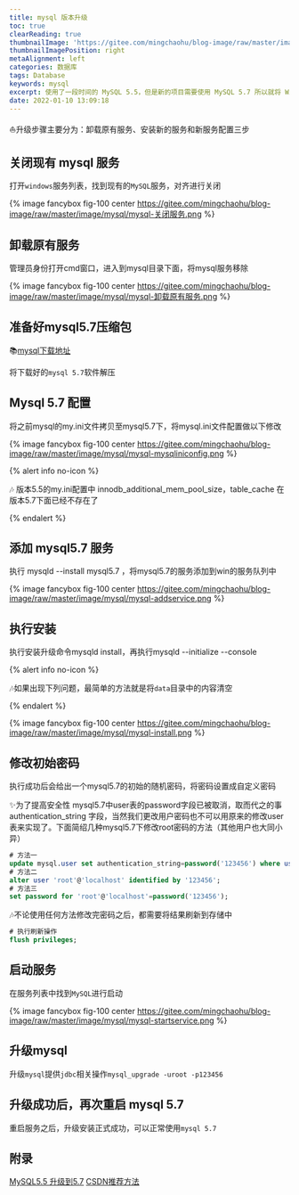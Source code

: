 ```yaml
---
title: mysql 版本升级
toc: true
clearReading: true
thumbnailImage: 'https://gitee.com/mingchaohu/blog-image/raw/master/image/mysql/mysql.jpg'
thumbnailImagePosition: right
metaAlignment: left
categories: 数据库
tags: Database
keywords: mysql
excerpt: 使用了一段时间的 MySQL 5.5，但是新的项目需要使用 MySQL 5.7 所以就将 Win10 平台上的 MySQL5.5 进行升级
date: 2022-01-10 13:09:18
---
```

<!-- toc -->


:boat:升级步骤主要分为：卸载原有服务、安装新的服务和新服务配置三步

## 关闭现有 mysql 服务

打开`windows`服务列表，找到现有的`MySQL`服务，对齐进行关闭

{% image fancybox fig-100  center https://gitee.com/mingchaohu/blog-image/raw/master/image/mysql/mysql-关闭服务.png %}

## 卸载原有服务

管理员身份打开cmd窗口，进入到mysql目录下面，将mysql服务移除

{% image fancybox fig-100  center https://gitee.com/mingchaohu/blog-image/raw/master/image/mysql/mysql-卸载原有服务.png %}

## 准备好mysql5.7压缩包

:books:[mysql下载地址](https://dev.mysql.com/downloads/mysql/)

将下载好的`mysql 5.7`软件解压

## Mysql 5.7 配置

将之前mysql的my.ini文件拷贝至mysql5.7下，将mysql.ini文件配置做以下修改

{% image fancybox fig-100  center https://gitee.com/mingchaohu/blog-image/raw/master/image/mysql/mysql-mysqliniconfig.png %}

{% alert info no-icon %}

:notes: 版本5.5的my.ini配置中 innodb_additional_mem_pool_size，table_cache 在版本5.7下面已经不存在了

{% endalert %}

## 添加 mysql5.7 服务

执行 mysqld --install mysql5.7  ，将mysql5.7的服务添加到win的服务队列中

{% image fancybox fig-100  center https://gitee.com/mingchaohu/blog-image/raw/master/image/mysql/mysql-addservice.png %}

## 执行安装

执行安装升级命令mysqld install，再执行mysqld --initialize --console

{% alert info no-icon %}

:notes:如果出现下列问题，最简单的方法就是将`data`目录中的内容清空

{% endalert %}

{% image fancybox fig-100  center https://gitee.com/mingchaohu/blog-image/raw/master/image/mysql/mysql-install.png %}

## 修改初始密码

执行成功后会给出一个mysql5.7的初始的随机密码，将密码设置成自定义密码

:sparkles:为了提高安全性 mysql5.7中user表的password字段已被取消，取而代之的事 authentication_string 字段，当然我们更改用户密码也不可以用原来的修改user表来实现了。下面简绍几种mysql5.7下修改root密码的方法（其他用户也大同小异）

```sql
# 方法一
update mysql.user set authentication_string=password('123456') where user='root' and Host = 'localhost';
# 方法二
alter user 'root'@'localhost' identified by '123456';
# 方法三
set password for 'root'@'localhost'=password('123456');
```

:notes:不论使用任何方法修改完密码之后，都需要将结果刷新到存储中

```sql
# 执行刷新操作
flush privileges;
```

## 启动服务

在服务列表中找到`MySQL`进行启动

{% image fancybox fig-100  center https://gitee.com/mingchaohu/blog-image/raw/master/image/mysql/mysql-startservice.png %}

## 升级mysql

升级`mysql`提供`jdbc`相关操作`mysql_upgrade -uroot -p123456`

## 升级成功后，再次重启 mysql 5.7

重启服务之后，升级安装正式成功，可以正常使用`mysql 5.7`

## 附录

[MySQL5.5 升级到5.7](https://cloud.tencent.com/developer/article/1621566?from=article.detail.1671033)
[CSDN推荐方法](https://blog.csdn.net/qq_33472557/article/details/77726094)